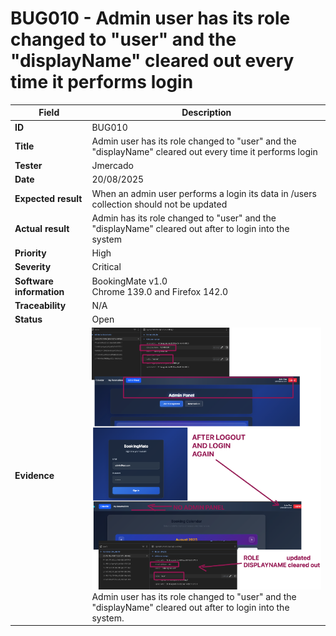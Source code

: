 # BUG010 - Admin user has its role changed to "user" and the "displayName" cleared out every time it performs login

| Field                 | Description                                                                                                                                 |
|-----------------------|---------------------------------------------------------------------------------------------------------------------------------------------|
| **ID**                | BUG010                                                                                                                                     |
| **Title**             | Admin user has its role changed to "user" and the "displayName" cleared out every time it performs login                                |
| **Tester**            | Jmercado                                                                                                                                   |
| **Date**              | 20/08/2025                                                                                                                                 |
| **Expected result**   | When an admin user performs a login its data in /users collection should not be updated                                                    |
| **Actual result**     | Admin has its role changed to "user" and the "displayName" cleared out after to login into the system                                   |
| **Priority**          | High                                                                                                                                       |
| **Severity**          | Critical                                                                                                                                   |
| **Software information** | BookingMate v1.0<br>Chrome 139.0 and Firefox 142.0                                                                                    |
| **Traceability**      | N/A                                                                                                                                        |
| **Status**            | Open                                                                                                                                       |
| **Evidence**          | ![Admin role bug](../../docs/source-documents/images/bug010-logout-login.png)<br>Admin user has its role changed to "user" and the "displayName" cleared out after to login into the system. |